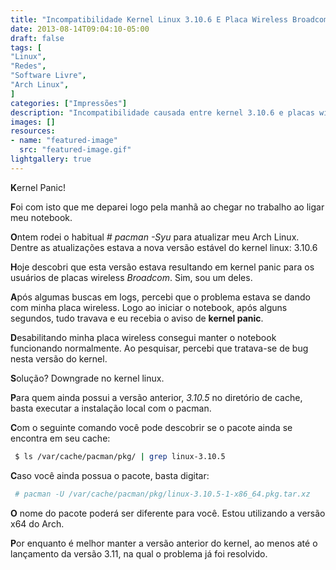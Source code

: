 ```yaml
---
title: "Incompatibilidade Kernel Linux 3.10.6 E Placa Wireless Broadcom"
date: 2013-08-14T09:04:10-05:00
draft: false
tags: [
"Linux",
"Redes",
"Software Livre",
"Arch Linux",
]
categories: ["Impressões"]
description: "Incompatibilidade causada entre kernel 3.10.6 e placas wireless broadcom resultam em kernel panic."
images: []
resources:
- name: "featured-image"
  src: "featured-image.gif"
lightgallery: true
---
```

**K**ernel Panic!

**F**oi com isto que me deparei logo pela manhã ao chegar no trabalho ao ligar meu notebook.

<!--more-->

**O**ntem rodei o habitual *# pacman -Syu* para atualizar meu Arch Linux. Dentre as atualizações estava a nova versão estável do kernel linux: 3.10.6

**H**oje descobri que esta versão estava resultando em kernel panic para os usuários de placas wireless *Broadcom*. Sim, sou um deles.

**A**pós algumas buscas em logs, percebi que o problema estava se dando com minha placa wireless. Logo ao iniciar o notebook, após alguns segundos, tudo travava e eu recebia o aviso de **kernel panic**.

**D**esabilitando minha placa wireless consegui manter o notebook funcionando normalmente. Ao pesquisar, percebi que tratava-se de bug nesta versão do kernel.

**S**olução? Downgrade no kernel linux.

**P**ara quem ainda possui a versão anterior, *3.10.5* no diretório de cache, basta executar a instalação local com o pacman.

**C**om o seguinte comando você pode descobrir se o pacote ainda se encontra em seu cache:

```bash
 $ ls /var/cache/pacman/pkg/ | grep linux-3.10.5
```

**C**aso você ainda possua o pacote, basta digitar:

```bash
 # pacman -U /var/cache/pacman/pkg/linux-3.10.5-1-x86_64.pkg.tar.xz
```

**O** nome do pacote poderá ser diferente para você. Estou utilizando a versão x64 do Arch.

**P**or enquanto é melhor manter a versão anterior do kernel, ao menos até o lançamento da versão 3.11, na qual o problema já foi resolvido.
